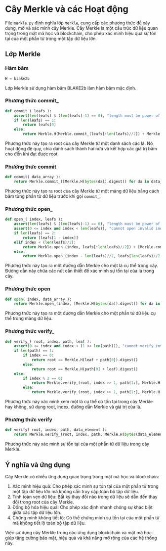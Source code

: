 # Cây Merkle và các Hoạt động

File `merkle.py` định nghĩa lớp `Merkle`, cung cấp các phương thức để xây dựng, mở và xác minh cây Merkle. Cây Merkle là một cấu trúc dữ liệu quan trọng trong mật mã học và blockchain, cho phép xác minh hiệu quả sự tồn tại của một phần tử trong một tập dữ liệu lớn.

## Lớp Merkle

### Hàm băm

```python
H = blake2b
```

Lớp Merkle sử dụng hàm băm BLAKE2b làm hàm băm mặc định.

### Phương thức commit_

```python
def commit_( leafs ):
    assert(len(leafs) & (len(leafs)-1) == 0), "length must be power of two"
    if len(leafs) == 1:
        return leafs[0]
    else:
        return Merkle.H(Merkle.commit_(leafs[:len(leafs)//2]) + Merkle.commit_(leafs[len(leafs)//2:])).digest()
```

Phương thức này tạo ra root của cây Merkle từ một danh sách các lá. Nó hoạt động đệ quy, chia danh sách thành hai nửa và kết hợp các giá trị băm cho đến khi đạt được root.

### Phương thức commit

```python
def commit( data_array ):
    return Merkle.commit_([Merkle.H(bytes(da)).digest() for da in data_array])
```

Phương thức này tạo ra root của cây Merkle từ một mảng dữ liệu bằng cách băm từng phần tử dữ liệu trước khi gọi `commit_`.

### Phương thức open_

```python
def open_( index, leafs ):
    assert(len(leafs) & (len(leafs)-1) == 0), "length must be power of two"
    assert(0 <= index and index < len(leafs)), "cannot open invalid index"
    if len(leafs) == 2:
        return [leafs[1 - index]]
    elif index < (len(leafs)/2):
        return Merkle.open_(index, leafs[:len(leafs)//2]) + [Merkle.commit_(leafs[len(leafs)//2:])]
    else:
        return Merkle.open_(index - len(leafs)//2, leafs[len(leafs)//2:]) + [Merkle.commit_(leafs[:len(leafs)//2])]
```

Phương thức này tạo ra một đường dẫn Merkle cho một lá cụ thể trong cây. Đường dẫn này chứa các nút cần thiết để xác minh sự tồn tại của lá trong cây.

### Phương thức open

```python
def open( index, data_array ):
    return Merkle.open_(index, [Merkle.H(bytes(da)).digest() for da in data_array])
```

Phương thức này tạo ra một đường dẫn Merkle cho một phần tử dữ liệu cụ thể trong mảng dữ liệu.

### Phương thức verify_

```python
def verify_( root, index, path, leaf ):
    assert(0 <= index and index < (1 << len(path))), "cannot verify invalid index"
    if len(path) == 1:
        if index == 0:
            return root == Merkle.H(leaf + path[0]).digest()
        else:
            return root == Merkle.H(path[0] + leaf).digest()
    else:
        if index % 2 == 0:
            return Merkle.verify_(root, index >> 1, path[1:], Merkle.H(leaf + path[0]).digest())
        else:
            return Merkle.verify_(root, index >> 1, path[1:], Merkle.H(path[0] + leaf).digest())
```

Phương thức này xác minh xem một lá cụ thể có tồn tại trong cây Merkle hay không, sử dụng root, index, đường dẫn Merkle và giá trị của lá.

### Phương thức verify

```python
def verify( root, index, path, data_element ):
    return Merkle.verify_(root, index, path, Merkle.H(bytes(data_element)).digest())
```

Phương thức này xác minh sự tồn tại của một phần tử dữ liệu trong cây Merkle.

## Ý nghĩa và ứng dụng

Cây Merkle có nhiều ứng dụng quan trọng trong mật mã học và blockchain:

1. Xác minh hiệu quả: Cho phép xác minh sự tồn tại của một phần tử trong một tập dữ liệu lớn mà không cần truy cập toàn bộ tập dữ liệu.
2. Tính toàn vẹn dữ liệu: Bất kỳ thay đổi nào trong dữ liệu sẽ dẫn đến thay đổi trong root của cây Merkle.
3. Đồng bộ hóa hiệu quả: Cho phép xác định nhanh chóng sự khác biệt giữa các tập dữ liệu lớn.
4. Chứng minh không tiết lộ: Có thể chứng minh sự tồn tại của một phần tử mà không tiết lộ toàn bộ tập dữ liệu.

Việc sử dụng cây Merkle trong các ứng dụng blockchain và mật mã học giúp tăng cường bảo mật, hiệu quả và khả năng mở rộng của các hệ thống này.

